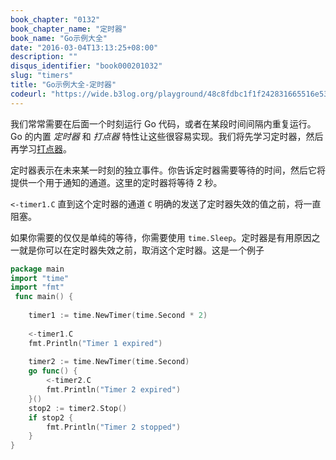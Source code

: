 ```yaml
---
book_chapter: "0132"
book_chapter_name: "定时器"
book_name: "Go示例大全"
date: "2016-03-04T13:13:25+08:00"
description: ""
disqus_identifier: "book000201032"
slug: "timers"
title: "Go示例大全-定时器"
codeurl: "https://wide.b3log.org/playground/48c8fdbc1f1f242831665516e534ff80.go"
---
```

 
我们常常需要在后面一个时刻运行 Go 代码，或者在某段时间间隔内重复运行。Go 的内置 _定时器_ 和 _打点器_ 特性让这些很容易实现。我们将先学习定时器，然后再学习[打点器](../tickers/)。







定时器表示在未来某一时刻的独立事件。你告诉定时器需要等待的时间，然后它将提供一个用于通知的通道。这里的定时器将等待 2 秒。

`<-timer1.C` 直到这个定时器的通道 `C` 明确的发送了定时器失效的值之前，将一直阻塞。

如果你需要的仅仅是单纯的等待，你需要使用 `time.Sleep`。定时器是有用原因之一就是你可以在定时器失效之前，取消这个定时器。这是一个例子
 

```go
package main  
import "time"
import "fmt"  
 func main() {  
 
    timer1 := time.NewTimer(time.Second * 2)  
 
    <-timer1.C
    fmt.Println("Timer 1 expired")  
 
    timer2 := time.NewTimer(time.Second)
    go func() {
        <-timer2.C
        fmt.Println("Timer 2 expired")
    }()
    stop2 := timer2.Stop()
    if stop2 {
        fmt.Println("Timer 2 stopped")
    }
}  
```
